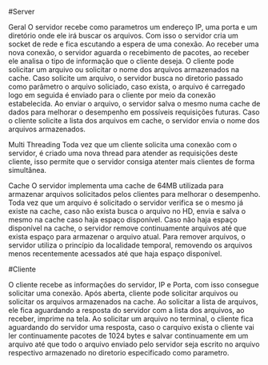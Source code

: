 #Server

Geral
O servidor recebe como parametros um endereço IP, uma porta e um diretório onde ele irá buscar os arquivos.
Com isso o servidor cria um socket de rede e fica escutando a espera de uma conexão.
Ao receber uma nova conexão, o servidor aguarda o recebimento de pacotes, ao receber ele analisa o tipo de informação que o cliente deseja.
O cliente pode solicitar um arquivo ou solicitar o nome dos arquivos armazenados na cache.
Caso solicite um arquivo, o servidor busca no diretorio passado como parâmetro o arquivo soliciado, caso exista, o arquivo é carregado logo em seguida é enviado para o cliente por meio da conexão estabelecida. Ao enviar o arquivo, o servidor salva o mesmo numa cache de dados para melhorar o desempenho em possíveis requisições futuras.
Caso o cliente solicite a lista dos arquivos em cache, o servidor envia o nome dos arquivos armazenados.

Multi Threading
Toda vez que um cliente solicita uma conexão com o servidor, é criado uma nova thread para atender as requisições deste cliente, isso permite que o servidor consiga atenter mais clientes de forma simultânea.

Cache
O servidor implementa uma cache de 64MB utilizada para armazenar arquivos solicitados pelos clientes para melhorar o desempenho.
Toda vez que um arquivo é solicitado o servidor verifica se o mesmo já existe na cache, caso não exista busca o arquivo no HD, envia e salva o mesmo na cache caso haja espaço disponível.
Caso não haja espaço disponível na cache, o servidor remove continuamente arquivos até que exista espaço para armazenar o arquivo atual. Para remover arquivos, o servidor utiliza o princípio da localidade temporal, removendo os arquivos menos recentemente acessados até que haja espaço disponível.


#Cliente

O cliente recebe as informações do servidor, IP e Porta, com isso consegue solicitar uma conexão.
Após aberta, cliente pode solicitar arquivos ou solicitar os arquivos armazenados na cache. Ao solicitar a lista de arquivos, ele fica aguardando a resposta do servidor com a lista dos arquivos, ao receber, imprime na tela. 
Ao solicitar um arquivo no terminal, o cliente fica aguardando do servidor uma resposta, caso o carquivo exista o cliente vai ler continuamente pacotes de 1024 bytes e salvar continuamente em um arquivo até que todo o arquivo enviado pelo servidor seja escrito no arquivo respectivo armazenado no diretorio especificado como parametro.
